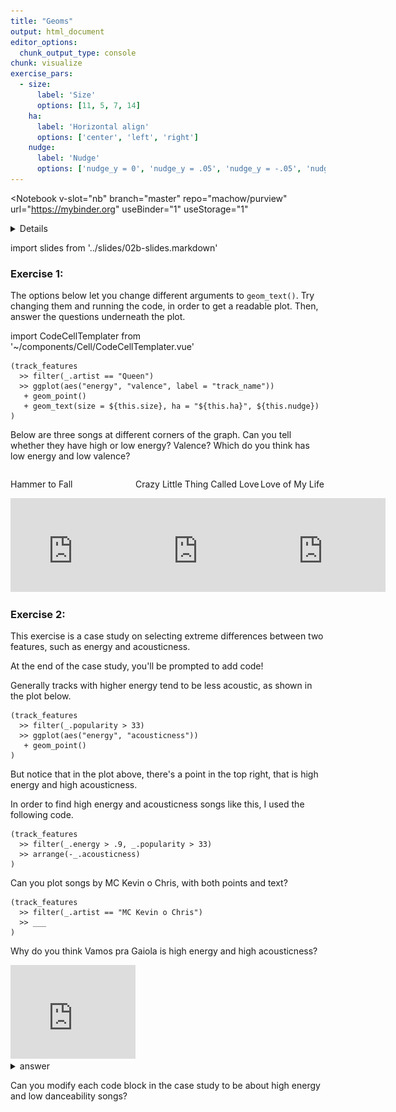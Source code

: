 ```yaml
---
title: "Geoms"
output: html_document
editor_options: 
  chunk_output_type: console
chunk: visualize
exercise_pars:
  - size: 
      label: 'Size'
      options: [11, 5, 7, 14]
    ha:
      label: 'Horizontal align'
      options: ['center', 'left', 'right']      
    nudge:
      label: 'Nudge'
      options: ['nudge_y = 0', 'nudge_y = .05', 'nudge_y = -.05', 'nudge_x = .05']
---
```


<Notebook
  v-slot="nb"
  branch="master"
  repo="machow/purview"
  url="https://mybinder.org"
  useBinder="1"
  useStorage="1"
  >


<details v-fix-codemirror v-show="nb.debut">
<code-cell  :status="nb.status" :onExecute="nb.execute" :onReady="nb.updateSetupCode"  language="python">


    # TODO: explain how to run this, and that they only need the gist (loads tools)
    
    # wranglign ---------
    import pandas as pd
    from siuba import *
    
    # plotting ----------
    from plotnine import *
    
    theme_set(theme_classic(base_family = "Noto Sans CJK JP"))
    
    # data --------------
    #fname = "/Users/machow/Dropbox/Repo/siublocks-org/intro-tidyverse/tutorial/data/music200.csv"
    fname = "https://siublocks.s3.us-east-2.amazonaws.com/course-data/music200.csv"
    music_top200 = pd.read_csv(fname)
    
    # tracks
    #fname = "/Users/machow/Dropbox/Repo/siublocks-org/intro-tidyverse/tutorial/data/track_features.csv"
    fname = "https://siublocks.s3.us-east-2.amazonaws.com/course-data/track_features.csv"
    track_features = pd.read_csv(fname)
    
    # student support ----------
    from siuba import pipe
    from IPython.display import HTML, display
    from siututor import Blank
    ___ = Blank()
    
    # DataFrame display --------
    pd.set_option("display.max_rows", 6)
    
    from IPython import get_ipython
    # special ipython function to get the html formatter
    html_formatter = get_ipython().display_formatter.formatters['text/html']
    
    # here, we avoid the default df._repr_html_ method, since it inlines css
    # (style tags make vue angry)
    html_formatter.for_type(
        pd.DataFrame,
        lambda df: df.to_html(max_rows = pd.get_option("display.max_rows"), show_dimensions = True)
    )
    
    




</code-cell>
</details>

import slides from '../slides/02b-slides.markdown'

<RevealSlides :slides="slides" />

### Exercise 1:

The options below let you change different arguments to `geom_text()`. Try changing them and running the code, in order to get a readable plot. Then, answer the questions underneath the plot.

import CodeCellTemplater from '~/components/Cell/CodeCellTemplater.vue'

<CodeCellTemplater
    :templateVars="$frontmatter.exercise_pars[0]"
    :status="nb.status" :onExecute="nb.execute" language="python"
    >

    (track_features
      >> filter(_.artist == "Queen")
      >> ggplot(aes("energy", "valence", label = "track_name"))
       + geom_point()
       + geom_text(size = ${this.size}, ha = "${this.ha}", ${this.nudge})
    )    
    
<template v-slot:output>

![](../assets/02b-queen-plot.png)


</template>    

</CodeCellTemplater>

<p>Below are three songs at different corners of the graph. Can you tell whether they have high or low energy? Valence? Which do you think has low energy and low valence?</p>


<div style="display: flex; width: 100%; flex-grow: 1;">
<div style="flex: 1 0;">
<p>Hammer to Fall</p>

<iframe width="200" src="https://www.youtube.com/embed/JU5LMG3WFBw" frameborder="0" allow="accelerometer; autoplay; encrypted-media; gyroscope; picture-in-picture" allowfullscreen></iframe>
</div>
<div style="flex: 1 0;">
<p>Crazy Little Thing Called Love</p>

<iframe width="200" src="https://www.youtube.com/embed/zO6D_BAuYCI" frameborder="0" allow="accelerometer; autoplay; encrypted-media; gyroscope; picture-in-picture" allowfullscreen></iframe>
</div>
<div style="flex: 1 0;">
<p>Love of My Life</p>

<iframe width="200" src="https://www.youtube.com/embed/7hFeER3_ZRQ" frameborder="0" allow="accelerometer; autoplay; encrypted-media; gyroscope; picture-in-picture" allowfullscreen></iframe>
</div>
</div>

### Exercise 2:

This exercise is a case study on selecting extreme differences between two features, such as energy and acousticness.

At the end of the case study, you'll be prompted to add code!

Generally tracks with higher energy tend to be less acoustic, as shown in the plot below.

<code-cell  :status="nb.status" :onExecute="nb.execute"  ex="a" :exIndx="0" language="python">


    (track_features
      >> filter(_.popularity > 33)
      >> ggplot(aes("energy", "acousticness"))
       + geom_point()
    )


<template v-slot:output>


![png](./02b-geoms_files/02b-geoms_7_0.png)





    <ggplot: (-9223372036578267595)>



</template>

</code-cell>


But notice that in the plot above, there's a point in the top right, that is high energy and high acousticness.

In order to find high energy and acousticness songs like this, I used the following code.

<code-cell  :status="nb.status" :onExecute="nb.execute"  ex="a" :exIndx="0" language="python">


    (track_features
      >> filter(_.energy > .9, _.popularity > 33)
      >> arrange(-_.acousticness)
    )


<template v-slot:output>




<table border="1" class="dataframe">
  <thead>
    <tr style="text-align: right;">
      <th></th>
      <th>artist</th>
      <th>album</th>
      <th>track_name</th>
      <th>energy</th>
      <th>valence</th>
      <th>danceability</th>
      <th>speechiness</th>
      <th>acousticness</th>
      <th>popularity</th>
      <th>duration</th>
    </tr>
  </thead>
  <tbody>
    <tr>
      <th>23990</th>
      <td>MC Kevin o Chris</td>
      <td>Vamos pra Gaiola</td>
      <td>Vamos pra Gaiola</td>
      <td>0.971</td>
      <td>0.521</td>
      <td>0.872</td>
      <td>0.2810</td>
      <td>0.917000</td>
      <td>61</td>
      <td>161.600</td>
    </tr>
    <tr>
      <th>5211</th>
      <td>ScHoolboy Q</td>
      <td>CrasH Talk</td>
      <td>Black Folk</td>
      <td>0.902</td>
      <td>0.400</td>
      <td>0.734</td>
      <td>0.3960</td>
      <td>0.831000</td>
      <td>51</td>
      <td>147.040</td>
    </tr>
    <tr>
      <th>24929</th>
      <td>MC Kevin o Chris</td>
      <td>Eu Vou pro Baile da Gaiola</td>
      <td>Eu Vou pro Baile da Gaiola</td>
      <td>0.957</td>
      <td>0.642</td>
      <td>0.832</td>
      <td>0.1050</td>
      <td>0.824000</td>
      <td>52</td>
      <td>123.220</td>
    </tr>
    <tr>
      <th>...</th>
      <td>...</td>
      <td>...</td>
      <td>...</td>
      <td>...</td>
      <td>...</td>
      <td>...</td>
      <td>...</td>
      <td>...</td>
      <td>...</td>
      <td>...</td>
    </tr>
    <tr>
      <th>18951</th>
      <td>Foo Fighters</td>
      <td>There Is Nothing Left To Lose</td>
      <td>Learn to Fly</td>
      <td>0.919</td>
      <td>0.537</td>
      <td>0.465</td>
      <td>0.0408</td>
      <td>0.000018</td>
      <td>74</td>
      <td>235.293</td>
    </tr>
    <tr>
      <th>20425</th>
      <td>Foo Fighters</td>
      <td>One By One (Expanded Edition)</td>
      <td>Times Like These</td>
      <td>0.908</td>
      <td>0.265</td>
      <td>0.377</td>
      <td>0.0899</td>
      <td>0.000014</td>
      <td>68</td>
      <td>265.560</td>
    </tr>
    <tr>
      <th>21871</th>
      <td>Turmion Kätilöt</td>
      <td>Global Warning</td>
      <td>Jumalauta</td>
      <td>0.939</td>
      <td>0.549</td>
      <td>0.454</td>
      <td>0.0618</td>
      <td>0.000010</td>
      <td>42</td>
      <td>210.107</td>
    </tr>
  </tbody>
</table>
<p>812 rows × 10 columns</p>



</template>

</code-cell>


Can you plot songs by MC Kevin o Chris, with both points and text?

<code-cell  :status="nb.status" :onExecute="nb.execute"  ex="a" :exIndx="0" language="python">


    (track_features
      >> filter(_.artist == "MC Kevin o Chris")
      >> ___
    )


<template v-slot:output>




⚠️: <b>Don't forget to replace all the blanks!</b>



</template>

</code-cell>


Why do you think Vamos pra Gaiola is high energy and high acousticness?

<iframe width="200" src="https://www.youtube.com/embed/0R6zBcV9JiY" frameborder="0" allow="accelerometer; autoplay; encrypted-media; gyroscope; picture-in-picture" allowfullscreen></iframe>

<details><summary>answer</summary>
My best guess is because the drums are done by a persons voice, there are few instruments, but it is still a pretty fast tempo. It would be interesting to look at their other tracks for a comparison.
</details>

Can you modify each code block in the case study to be about high energy and low danceability songs?


</Notebook>

